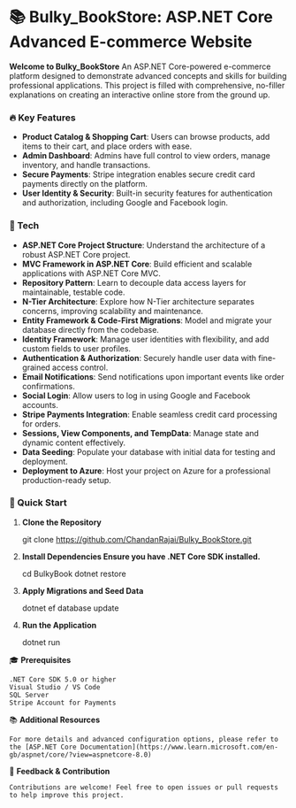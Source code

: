 # 📚 Bulky_BookStore: ASP.NET Core Advanced E-commerce Website

**Welcome to Bulky_BookStore** An ASP.NET Core-powered e-commerce platform designed to demonstrate advanced concepts and skills for building professional applications. This project is filled with comprehensive, no-filler explanations on creating an interactive online store from the ground up.

### 🔥 Key Features

- **Product Catalog & Shopping Cart**: Users can browse products, add items to their cart, and place orders with ease.
- **Admin Dashboard**: Admins have full control to view orders, manage inventory, and handle transactions.
- **Secure Payments**: Stripe integration enables secure credit card payments directly on the platform.
- **User Identity & Security**: Built-in security features for authentication and authorization, including Google and Facebook login.

### 📖 Tech 

- **ASP.NET Core Project Structure**: Understand the architecture of a robust ASP.NET Core project.
- **MVC Framework in ASP.NET Core**: Build efficient and scalable applications with ASP.NET Core MVC.
- **Repository Pattern**: Learn to decouple data access layers for maintainable, testable code.
- **N-Tier Architecture**: Explore how N-Tier architecture separates concerns, improving scalability and maintenance.
- **Entity Framework & Code-First Migrations**: Model and migrate your database directly from the codebase.
- **Identity Framework**: Manage user identities with flexibility, and add custom fields to user profiles.
- **Authentication & Authorization**: Securely handle user data with fine-grained access control.
- **Email Notifications**: Send notifications upon important events like order confirmations.
- **Social Login**: Allow users to log in using Google and Facebook accounts.
- **Stripe Payments Integration**: Enable seamless credit card processing for orders.
- **Sessions, View Components, and TempData**: Manage state and dynamic content effectively.
- **Data Seeding**: Populate your database with initial data for testing and deployment.
- **Deployment to Azure**: Host your project on Azure for a professional production-ready setup.

### 🚀 Quick Start

1. **Clone the Repository**

   git clone https://github.com/ChandanRajai/Bulky_BookStore.git 

2. **Install Dependencies Ensure you have .NET Core SDK installed.**
  
    cd BulkyBook
    dotnet restore

3. **Apply Migrations and Seed Data**

    dotnet ef database update
    
4. **Run the Application**

    dotnet run

🎓 **Prerequisites**

    .NET Core SDK 5.0 or higher
    Visual Studio / VS Code
    SQL Server
    Stripe Account for Payments

📚 **Additional Resources**

    For more details and advanced configuration options, please refer to the [ASP.NET Core Documentation](https://www.learn.microsoft.com/en-gb/aspnet/core/?view=aspnetcore-8.0)

💬 **Feedback & Contribution**

    Contributions are welcome! Feel free to open issues or pull requests to help improve this project.
